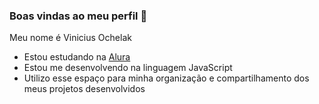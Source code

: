 ### Boas vindas ao meu perfil :black_heart:

Meu nome é Vinicius Ochelak

- Estou estudando na [Alura](https://www.alura.com.br)
- Estou me desenvolvendo na linguagem JavaScript
- Utilizo esse espaço para minha organização e compartilhamento dos meus projetos desenvolvidos


